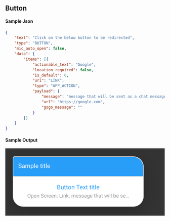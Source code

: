## Button

#### Sample Json
```json
{
	"text": "Click on the below button to be redirected",
	"type": "BUTTON",
	"mic_auto_open": false,
	"data": {
		"items": [{
			"actionable_text": "Google",
			"location_required": false,
			"is_default": 0,
			"uri": "LINK",
			"type": "APP_ACTION",
			"payload": {
				"message": "message that will be sent as a chat message on behalf of the user",
				"url": "https://google.com",
				"gogo_message": ""
			}
		}]
	}
}
```

#### Sample Output
![hsl_sample_button](hsl_sample_button.png)
